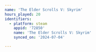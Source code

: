```yaml
---
name: 'The Elder Scrolls V: Skyrim'
hours_played: 20
identifiers:
  - platform: steam
    appid: '72850'
    name: 'The Elder Scrolls V: Skyrim'
    synced_on: '2024-07-04'

---
```

